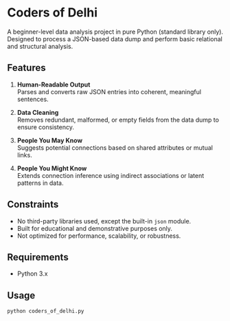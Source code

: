 # Coders of Delhi

A beginner-level data analysis project in pure Python (standard library only). Designed to process a JSON-based data dump and perform basic relational and structural analysis.

## Features

1. **Human-Readable Output**  
   Parses and converts raw JSON entries into coherent, meaningful sentences.

2. **Data Cleaning**  
   Removes redundant, malformed, or empty fields from the data dump to ensure consistency.

3. **People You May Know**  
   Suggests potential connections based on shared attributes or mutual links.

4. **People You Might Know**  
   Extends connection inference using indirect associations or latent patterns in data.

## Constraints

- No third-party libraries used, except the built-in `json` module.
- Built for educational and demonstrative purposes only.
- Not optimized for performance, scalability, or robustness.

## Requirements

- Python 3.x

## Usage

```bash
python coders_of_delhi.py
